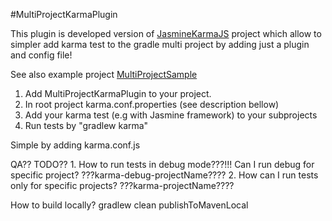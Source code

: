 #MultiProjectKarmaPlugin

This plugin is developed version of [JasmineKarmaJS](https://github.com/KokinSSJ/JasmineKarmaJS) project which allow to simpler add karma test to the gradle multi project by adding just a plugin and config file!

See also example project [MultiProjectSample](https://github.com/KokinSSJ)

1. Add MultiProjectKarmaPlugin to your project.
2. In root project karma.conf.properties (see description bellow)
3. Add your karma test (e.g with Jasmine framework) to your subprojects
4. Run tests by "gradlew karma"


Simple by adding karma.conf.js

QA?? TODO??
	1. How to run tests in debug mode???!!! Can I run debug for specific project? ???karma-debug-projectName????
	2. How can I run tests only for specific projects? ???karma-projectName????
	
	
How to build locally? 
	gradlew clean publishToMavenLocal